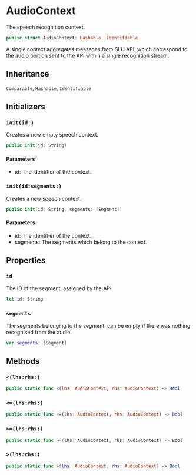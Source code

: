 # AudioContext

The speech recognition context.

``` swift
public struct AudioContext: Hashable, Identifiable
```

A single context aggregates messages from SLU API, which correspond to the audio portion
sent to the API within a single recognition stream.

## Inheritance

`Comparable`, `Hashable`, `Identifiable`

## Initializers

### `init(id:)`

Creates a new empty speech context.

``` swift
public init(id: String)
```

#### Parameters

  - id: The identifier of the context.

### `init(id:segments:)`

Creates a new speech context.

``` swift
public init(id: String, segments: [Segment])
```

> 

#### Parameters

  - id: The identifier of the context.
  - segments: The segments which belong to the context.

## Properties

### `id`

The ID of the segment, assigned by the API.

``` swift
let id: String
```

### `segments`

The segments belonging to the segment, can be empty if there was nothing recognised from the audio.

``` swift
var segments: [Segment]
```

## Methods

### `<(lhs:rhs:)`

``` swift
public static func <(lhs: AudioContext, rhs: AudioContext) -> Bool
```

### `<=(lhs:rhs:)`

``` swift
public static func <=(lhs: AudioContext, rhs: AudioContext) -> Bool
```

### `>=(lhs:rhs:)`

``` swift
public static func >=(lhs: AudioContext, rhs: AudioContext) -> Bool
```

### `>(lhs:rhs:)`

``` swift
public static func >(lhs: AudioContext, rhs: AudioContext) -> Bool
```
